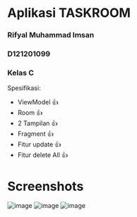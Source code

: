 # Aplikasi TASKROOM

### Rifyal Muhammad Imsan
### D121201099
### Kelas C

Spesifikasi:
- ViewModel 👍
- Room 👍
- 2 Tampilan 👍
- Fragment 👍
- Fitur update 👍
- Fitur delete All 👍

# Screenshots
![image](https://user-images.githubusercontent.com/74008419/207635505-4b1dbedc-2327-41ed-92d4-cbdca655365f.png)
![image](https://user-images.githubusercontent.com/74008419/207635740-bafb3f11-ad60-40e7-aa56-5c9305fb1c4e.png)
![image](https://user-images.githubusercontent.com/74008419/207635869-bf1480f9-505d-41ac-aa93-3b5086d62915.png)
